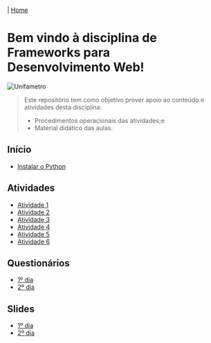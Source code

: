 |  [Home](README.md)

# Bem vindo à disciplina de Frameworks para Desenvolvimento Web!
![Unifametro](doc/logo.png)
>  Este repositório  tem como objetivo prover apoio ao conteúdo e atividades desta disciplina:
>  *  Procedimentos operacionais das atividades;e
>  *  Material didático das aulas.

## Início
*  [Instalar o Python](doc/python.md)

## Atividades
*  [Atividade 1](doc/atv1.md)
*  [Atividade 2](doc/atv2.md)
*  [Atividade 3](doc/atv3.md)
*  [Atividade 4](doc/atv4.md)
*  [Atividade 5](doc/atv5.md)
*  [Atividade 6](README.md#atividades)

## Questionários
*  [1º dia](https://forms.office.com/r/gccCMec3Fx)
*  [2º dia](README.md#questionários)

## Slides
*  [1º dia](doc/media/PrimeiroDia.pdf)
*  [2º dia](README.md#slides)
